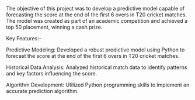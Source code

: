 The objective of this project was to develop a predictive model capable of forecasting the score at the end of the first 6 overs in T20 cricket matches. The model was created as part of an academic competition and achieved a top 50 placement, winning a cash prize.

Key Features:-

Predictive Modeling: Developed a robust predictive model using Python to forecast the score at the end of the first 6 overs in T20 cricket matches.

Historical Data Analysis: Analyzed historical match data to identify patterns and key factors influencing the score.

Algorithm Development: Utilized Python programming skills to implement an accurate prediction algorithm.
